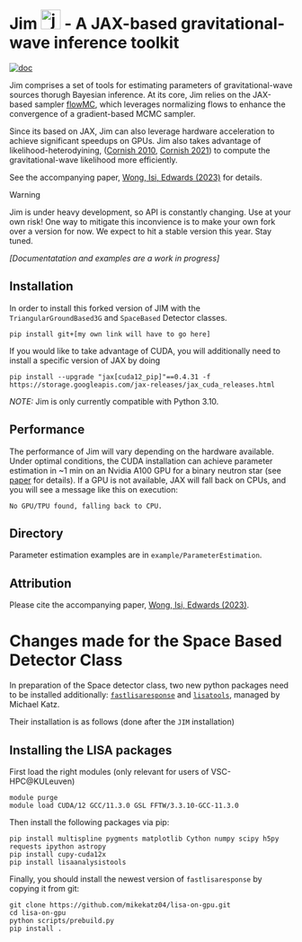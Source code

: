 # Jim <img src="https://user-images.githubusercontent.com/4642979/218163532-1c8a58e5-6f36-42de-96d3-f245eee93cf8.png" alt="jim" width="35"/> - A JAX-based gravitational-wave inference toolkit

<a href="https://jim.readthedocs.io/en/main/">
<img src="https://badgen.net/badge/Read/the doc/blue" alt="doc"/>
</a>

Jim comprises a set of tools for estimating parameters of gravitational-wave sources thorugh Bayesian inference.
At its core, Jim relies on the JAX-based sampler [flowMC](https://github.com/kazewong/flowMC),
which leverages normalizing flows to enhance the convergence of a gradient-based MCMC sampler.

Since its based on JAX, Jim can also leverage hardware acceleration to achieve significant speedups on GPUs. Jim also takes advantage of likelihood-heterodyining, ([Cornish 2010](https://arxiv.org/abs/1007.4820), [Cornish 2021](https://arxiv.org/abs/2109.02728)) to compute the gravitational-wave likelihood more efficiently.

See the accompanying paper, [Wong, Isi, Edwards (2023)](https://github.com/kazewong/TurboPE/) for details.


> [!WARNING]  
> Jim is under heavy development, so API is constantly changing. Use at your own risk!
> One way to mitigate this inconvience is to make your own fork over a version for now.
> We expect to hit a stable version this year. Stay tuned.

_[Documentatation and examples are a work in progress]_

## Installation

In order to install this forked version of JIM with the `TriangularGroundBased3G` and `SpaceBased` Detector classes.

```
pip install git+[my own link will have to go here]
```

If you would like to take advantage of CUDA, you will additionally need to install a specific version of JAX by doing
```
pip install --upgrade "jax[cuda12_pip]"==0.4.31 -f https://storage.googleapis.com/jax-releases/jax_cuda_releases.html
```

_NOTE:_ Jim is only currently compatible with Python 3.10.

## Performance

The performance of Jim will vary depending on the hardware available. Under optimal conditions, the CUDA installation can achieve parameter estimation in ~1 min on an Nvidia A100 GPU for a binary neutron star (see [paper](https://github.com/kazewong/TurboPE/) for details). If a GPU is not available, JAX will fall back on CPUs, and you will see a message like this on execution:

```
No GPU/TPU found, falling back to CPU.
```

## Directory

Parameter estimation examples are in `example/ParameterEstimation`.

## Attribution

Please cite the accompanying paper, [Wong, Isi, Edwards (2023)](https://github.com/kazewong/TurboPE/).

# Changes made for the Space Based Detector Class

In preparation of the Space detector class, two new python packages need to be installed additionally:  [`fastlisaresponse`](https://github.com/mikekatz04/lisa-on-gpu/tree/master) and [`lisatools`](https://github.com/mikekatz04/LISAanalysistools), managed by Michael Katz.

Their installation is as follows (done after the `JIM` installation)

## Installing the LISA packages
First load the right modules (only relevant for users of VSC-HPC@KULeuven)
```
module purge
module load CUDA/12 GCC/11.3.0 GSL FFTW/3.3.10-GCC-11.3.0
```
Then install the following packages via pip:

```
pip install multispline pygments matplotlib Cython numpy scipy h5py requests ipython astropy
pip install cupy-cuda12x
pip install lisaanalysistools
```

Finally, you should install the newest version of `fastlisaresponse` by copying it from git:
```
git clone https://github.com/mikekatz04/lisa-on-gpu.git
cd lisa-on-gpu
python scripts/prebuild.py
pip install .
```
